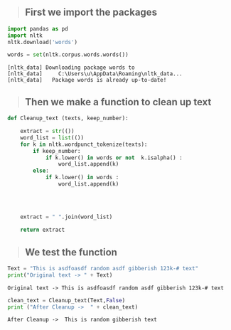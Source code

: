 > ## First we import the packages


```python
import pandas as pd
import nltk
nltk.download('words')

words = set(nltk.corpus.words.words())
```

    [nltk_data] Downloading package words to
    [nltk_data]     C:\Users\u\AppData\Roaming\nltk_data...
    [nltk_data]   Package words is already up-to-date!
    

> ## Then we make a function to clean up text


```python
def Cleanup_text (texts, keep_number):

    extract = str(())
    word_list = list(())
    for k in nltk.wordpunct_tokenize(texts):
        if keep_number:
            if k.lower() in words or not  k.isalpha() :
                word_list.append(k)
        else:
            if k.lower() in words :
                word_list.append(k)
            
        
        
        
    extract = " ".join(word_list)        

    return extract
```

>## We test the function


```python
Text = "This is asdfoasdf random asdf gibberish 123k-# text"
print("Original text -> " + Text)
```

    Original text -> This is asdfoasdf random asdf gibberish 123k-# text
    


```python
clean_text = Cleanup_text(Text,False)
print ("After Cleanup ->  " + clean_text)
```

    After Cleanup ->  This is random gibberish text
    
